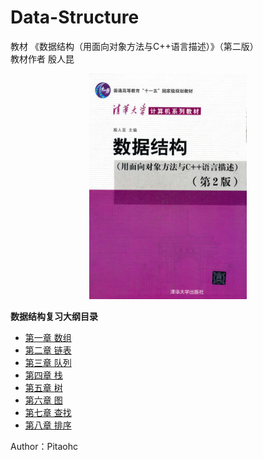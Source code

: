 # Data-Structure
教材 《数据结构（用面向对象方法与C++语言描述）》（第二版）  
教材作者 殷人昆  
<center>
<img src="./data/教材封面.jpg" width="50%">
</center>

<!-- TOC -->
**数据结构复习大纲目录**
  
- [第一章 数组](./数组.md)  
- [第二章 链表](./链表.md)  
- [第三章 队列](./队列.md)  
- [第四章 栈](./栈.md)  
- [第五章 树](./树.md)  
- [第六章 图](./图.md)  
- [第七章 查找](./查找.md)  
- [第八章 排序](./排序.md)  
<!-- /TOC -->
Author：Pitaohc

